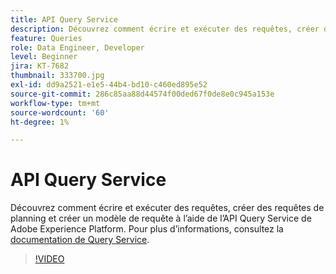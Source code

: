 ```yaml
---
title: API Query Service
description: Découvrez comment écrire et exécuter des requêtes, créer des requêtes de planning et créer un modèle de requête à l’aide de l’API Query Service de Adobe Experience Platform.
feature: Queries
role: Data Engineer, Developer
level: Beginner
jira: KT-7682
thumbnail: 333700.jpg
exl-id: dd9a2521-e1e5-44b4-bd10-c460ed895e52
source-git-commit: 286c85aa88d44574f00ded67f0de8e0c945a153e
workflow-type: tm+mt
source-wordcount: '60'
ht-degree: 1%

---
```


# API Query Service

Découvrez comment écrire et exécuter des requêtes, créer des requêtes de planning et créer un modèle de requête à l’aide de l’API Query Service de Adobe Experience Platform. Pour plus d’informations, consultez la [documentation de Query Service](https://experienceleague.adobe.com/docs/experience-platform/query/home.html?lang=fr).

>[!VIDEO](https://video.tv.adobe.com/v/3414085?learn=on&enablevpops&captions=fre_fr)
